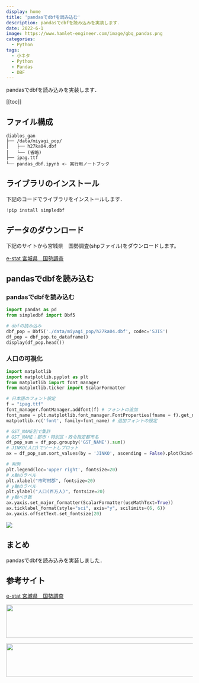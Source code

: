 ```yaml
---
display: home
title: 'pandasでdbfを読み込む'
description: pandasでdbfを読み込みを実装します．
date: 2022-6-1
image: https://www.hamlet-engineer.com/image/gbq_pandas.png
categories: 
  - Python
tags:
  - 小ネタ
  - Python
  - Pandas
  - DBF
---
```

pandasでdbfを読み込みを実装します．

<!-- https://www.hamlet-engineer.com -->
<!-- ![](/image/ChordDiagram.png) -->

<!-- more -->

<ClientOnly>
  <CallInArticleAdsense />
</ClientOnly>

[[toc]]

## ファイル構成
```
diablos_gan
├── /data/miyagi_pop/
│   ├── h27ka04.dbf
│   └── (省略)
├── ipag.ttf
└── pandas_dbf.ipynb <- 実行用ノートブック
```

## ライブラリのインストール
下記のコードでライブラリをインストールします．
```python
!pip install simpledbf
```

## データのダウンロード
下記のサイトから宮城県　国勢調査(shpファイル)をダウンロードします。

[e-stat 宮城県　国勢調査](https://www.e-stat.go.jp/gis/statmap-search?page=1&type=2&aggregateUnitForBoundary=A&toukeiCode=00200521&toukeiYear=2015&serveyId=A002005212015&prefCode=04&coordsys=1&format=shape&datum=2000)

## pandasでdbfを読み込む

### pandasでdbfを読み込む
```python
import pandas as pd
from simpledbf import Dbf5

# dbfの読み込み
dbf_pop = Dbf5('./data/miyagi_pop/h27ka04.dbf', codec='SJIS')
df_pop = dbf_pop.to_dataframe()
display(df_pop.head())
```

### 人口の可視化
```python
import matplotlib
import matplotlib.pyplot as plt
from matplotlib import font_manager
from matplotlib.ticker import ScalarFormatter

# 日本語のフォント設定
f = "ipag.ttf"
font_manager.fontManager.addfont(f) # フォントの追加
font_name = plt.matplotlib.font_manager.FontProperties(fname = f).get_name() # 追加フォント名
matplotlib.rc('font', family=font_name) # 追加フォントの設定

# GST_NAME別で集計
# GST_NAME：郡市・特別区・政令指定都市名
df_pop_sum = df_pop.groupby('GST_NAME').sum()
# JINKO(人口)でソートしプロット
ax = df_pop_sum.sort_values(by = 'JINKO', ascending = False).plot(kind='bar', y = 'JINKO', figsize = (25,10), fontsize = 20)

# 判例
plt.legend(loc='upper right', fontsize=20)
# x軸のラベル
plt.xlabel("市町村郡", fontsize=20)
# y軸のラベル
plt.ylabel("人口(百万人)", fontsize=20)
# y軸べき数
ax.yaxis.set_major_formatter(ScalarFormatter(useMathText=True))
ax.ticklabel_format(style="sci", axis="y", scilimits=(6, 6))
ax.yaxis.offsetText.set_fontsize(20)
```

![](/image/miyagi_pop.png)

## まとめ
pandasでdbfを読み込みを実装しました．

## 参考サイト
[e-stat 宮城県　国勢調査](https://www.e-stat.go.jp/gis/statmap-search?page=1&type=2&aggregateUnitForBoundary=A&toukeiCode=00200521&toukeiYear=2015&serveyId=A002005212015&prefCode=04&coordsys=1&format=shape&datum=2000)


<ClientOnly>
  <CallInArticleAdsense />
</ClientOnly>

<!-- TechAcademy -->
<a href="//af.moshimo.com/af/c/click?a_id=2604050&p_id=1555&pc_id=2816&pl_id=29835&guid=ON" rel="nofollow" referrerpolicy="no-referrer-when-downgrade"><img src="//image.moshimo.com/af-img/0866/000000029835.jpg" width="728" height="90" style="border:none;"></a><img src="//i.moshimo.com/af/i/impression?a_id=2604050&p_id=1555&pc_id=2816&pl_id=29835" width="1" height="1" style="border:none;">

<!-- テックキャンプ -->
<a href="//af.moshimo.com/af/c/click?a_id=2641145&p_id=1770&pc_id=3386&pl_id=25847&guid=ON" rel="nofollow" referrerpolicy="no-referrer-when-downgrade"><img src="//image.moshimo.com/af-img/1115/000000025847.png" width="728" height="90" style="border:none;"></a><img src="//i.moshimo.com/af/i/impression?a_id=2641145&p_id=1770&pc_id=3386&pl_id=25847" width="1" height="1" style="border:none;">


